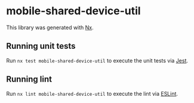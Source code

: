 # mobile-shared-device-util

This library was generated with [Nx](https://nx.dev).

## Running unit tests

Run `nx test mobile-shared-device-util` to execute the unit tests via [Jest](https://jestjs.io).

## Running lint

Run `nx lint mobile-shared-device-util` to execute the lint via [ESLint](https://eslint.org/).
